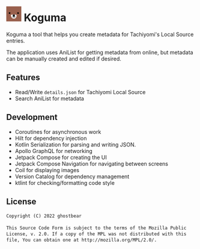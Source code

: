 # ![app icon](./.github/images/app-icon.png) Koguma

Koguma a tool that helps you create metadata for Tachiyomi's Local Source entries.

The application uses AniList for getting metadata from online, but metadata can be manually created and edited if desired.

## Features

- Read/Write `details.json` for Tachiyomi Local Source
- Search AniList for metadata

## Development

- Coroutines for asynchronous work
- Hilt for dependency injection
- Kotlin Serialization for parsing and writing JSON.
- Apollo GraphQL for networking
- Jetpack Compose for creating the UI
- Jetpack Compose Navigation for navigating between screens
- Coil for displaying images
- Version Catalog for dependency management
- ktlint for checking/formatting code style

## License

```
Copyright (C) 2022 ghostbear

This Source Code Form is subject to the terms of the Mozilla Public
License, v. 2.0. If a copy of the MPL was not distributed with this
file, You can obtain one at http://mozilla.org/MPL/2.0/.
```